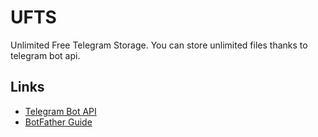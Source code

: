 # UFTS

Unlimited Free Telegram Storage. You can store unlimited files thanks to telegram bot api.

## Links

- [Telegram Bot API](https://core.telegram.org/bots/api#available-methods)
- [BotFather Guide](https://core.telegram.org/bots/features#botfather)
